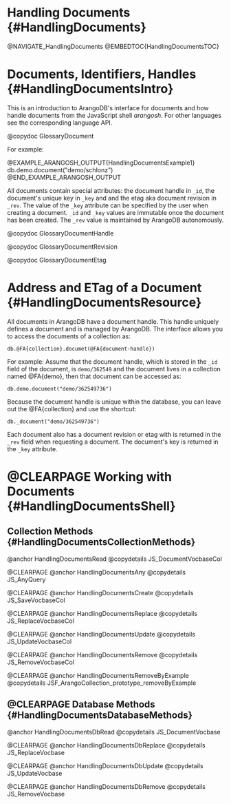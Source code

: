 Handling Documents {#HandlingDocuments}
=======================================

@NAVIGATE_HandlingDocuments
@EMBEDTOC{HandlingDocumentsTOC}

Documents, Identifiers, Handles {#HandlingDocumentsIntro}
=========================================================

This is an introduction to ArangoDB's interface for documents and how handle
documents from the JavaScript shell _arangosh_. For other languages see the
corresponding language API.

@copydoc GlossaryDocument

For example:

@EXAMPLE_ARANGOSH_OUTPUT{HandlingDocumentsExample1}
    db.demo.document("demo/schlonz")
@END_EXAMPLE_ARANGOSH_OUTPUT

All documents contain special attributes: the document handle in `_id`, the
document's unique key in `_key` and and the etag aka document revision in
`_rev`. The value of the `_key` attribute can be specified by the user when
creating a document.  `_id` and `_key` values are immutable once the document
has been created. The `_rev` value is maintained by ArangoDB autonomously.

@copydoc GlossaryDocumentHandle

@copydoc GlossaryDocumentRevision

@copydoc GlossaryDocumentEtag

Address and ETag of a Document {#HandlingDocumentsResource}
===========================================================

All documents in ArangoDB have a document handle. This handle uniquely defines a
document and is managed by ArangoDB. The interface allows you to access the
documents of a collection as:

    db.@FA{collection}.documet(@FA{document-handle})

For example: Assume that the document handle, which is stored in the `_id` field
of the document, is `demo/362549` and the document lives in a collection
named @FA{demo}, then that document can be accessed as:

    db.demo.document("demo/362549736")

Because the document handle is unique within the database, you
can leave out the @FA{collection} and use the shortcut:

    db._document("demo/362549736")

Each document also has a document revision or etag with is returned in the
`_rev` field when requesting a document. The document's key is returned in the
`_key` attribute.

@CLEARPAGE
Working with Documents {#HandlingDocumentsShell}
================================================

Collection Methods {#HandlingDocumentsCollectionMethods}
--------------------------------------------------------

@anchor HandlingDocumentsRead
@copydetails JS_DocumentVocbaseCol

@CLEARPAGE
@anchor HandlingDocumentsAny
@copydetails JS_AnyQuery

@CLEARPAGE
@anchor HandlingDocumentsCreate
@copydetails JS_SaveVocbaseCol

@CLEARPAGE
@anchor HandlingDocumentsReplace
@copydetails JS_ReplaceVocbaseCol

@CLEARPAGE
@anchor HandlingDocumentsUpdate
@copydetails JS_UpdateVocbaseCol

@CLEARPAGE
@anchor HandlingDocumentsRemove
@copydetails JS_RemoveVocbaseCol

@CLEARPAGE
@anchor HandlingDocumentsRemoveByExample
@copydetails JSF_ArangoCollection_prototype_removeByExample

@CLEARPAGE
Database Methods {#HandlingDocumentsDatabaseMethods}
----------------------------------------------------

@anchor HandlingDocumentsDbRead
@copydetails JS_DocumentVocbase

@CLEARPAGE
@anchor HandlingDocumentsDbReplace
@copydetails JS_ReplaceVocbase

@CLEARPAGE
@anchor HandlingDocumentsDbUpdate
@copydetails JS_UpdateVocbase

@CLEARPAGE
@anchor HandlingDocumentsDbRemove
@copydetails JS_RemoveVocbase
